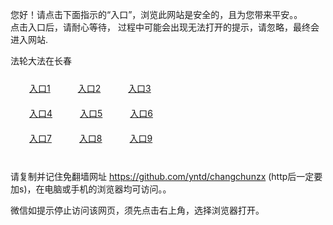 您好！请点击下面指示的“入口”，浏览此网站是安全的，且为您带来平安。。 <br/>
点击入口后，请耐心等待， 过程中可能会出现无法打开的提示，请忽略，最终会进入网站. </br>

法轮大法在长春<br/>
<div style="padding:10px"><a style="margin:20px" target="_blank" href="https://d1bj413a7wvmiy.cloudfront.net/2Qpsp?kqimq" id="ccLink1" rel="nofollow">入口1</a> <a target="_blank" style="margin:20px" href="https://d1e4e24jsy3o4q.cloudfront.net/2Qpsp?lhcmy" id="ccLink2" rel="nofollow">入口2</a> <a style="margin:20px" target="_blank" href="https://d9yy0gdgyxj6y.cloudfront.net/2Qpsp?idqetkh" id="ccLink3" rel="nofollow">入口3</a></div>

<div style="padding:10px" ><a style="margin:20px" target="_blank" href="https://d1bj413a7wvmiy.cloudfront.net/2Qpsp?kqimq" id="ccLink4" rel="nofollow">入口4</a> <a style="margin:20px" href="https://d1e4e24jsy3o4q.cloudfront.net/2Qpsp?lhcmy" target="_blank" id="ccLink5" rel="nofollow">入口5</a> <a style="margin:20px" href="https://d9yy0gdgyxj6y.cloudfront.net/2Qpsp?idqetkh" target="_blank" id="ccLink6" rel="nofollow">入口6</a></div>

<div style="padding:10px"><a style="margin:20px" target="_blank" href="https://d1bj413a7wvmiy.cloudfront.net/2Qpsp?kqimq" id="ccLink7" rel="nofollow">入口7</a> <a style="margin:20px" href="https://d1e4e24jsy3o4q.cloudfront.net/2Qpsp?lhcmy" target="_blank" id="ccLink8" rel="nofollow">入口8</a> <a style="margin:20px" target="_blank" href="https://d9yy0gdgyxj6y.cloudfront.net/2Qpsp?idqetkh" id="ccLink9" rel="nofollow">入口9</a></div>

<br/>



请复制并记住免翻墙网址 https://github.com/yntd/changchunzx (http后一定要加s)，在电脑或手机的浏览器均可访问。。<br/>

微信如提示停止访问该网页，须先点击右上角，选择浏览器打开。
